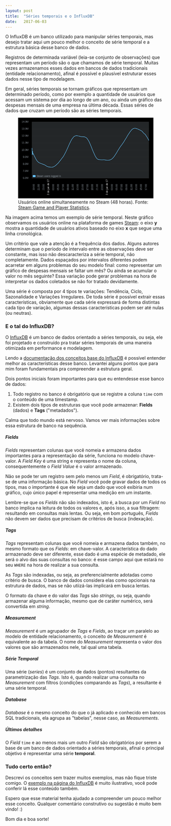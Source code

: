 ```yaml
---
layout: post
title:  "Séries temporais e o InfluxDB"
date:   2017-06-03
---
```


<p class="intro"><span class="dropcap">O</span> InfluxDB é um banco utilizado para manipular séries temporais, mas desejo tratar aqui um pouco melhor o conceito de série temporal e a estrutura básica desse banco de dados.</p>

Registros de determinada variável (leia-se conjunto de observações) que representam um período são o que chamamos de série temporal. Muitas vezes armazenamos esses dados em bancos de dados tradicionais (entidade relacionamento), afinal é possível e plausível estruturar esses dados nesse tipo de modelagem.

Em geral, séries temporais se tornam gráficos que representam um determinado período, como por exemplo a quantidade de usuários que acessam um sistema por dia ao longo de um ano, ou ainda um gráfico das despesas mensais de uma empresa na última década. Essas séries de dados que cruzam um período são as séries temporais.

<figure>
    <img src="/assets/img/2017_06_03_steam_users.png" alt="">
    <figcaption>Usuários online simultaneamente no Steam (48 horas). Fonte: <a href="http://store.steampowered.com/stats/?l=portuguese" target="_blank"> Steam Game and Player Statistics</a>.</figcaption>
</figure>

Na imagem acima temos um exemplo de série temporal. Neste gráfico observamos os usuários online na plataforma de games [Steam](http://store.steampowered.com/): o eixo **y** mostra a quantidade de usuários ativos baseado no eixo **x** que segue uma linha cronológica.

Um critério que vale a atenção é a frequência dos dados. Alguns autores determinam que o período de intervalo entre as observações deve ser constante, mas isso não descaracteriza a série temporal, não completamente. Dados espaçados por intervalos diferentes podem acarretar em alguns problemas do seu modelo final: como representar um gráfico de despesas mensais se faltar um mês? Ou ainda se acumular o valor no mês seguinte? Essa variação pode gerar problemas na hora de interpretar os dados coletados se não for tratado devidamente.

Uma série é composta por 4 tipos te variações: Tendência, Ciclo, Sazonalidade e Variações Irregulares. De toda série é possível extrair essas características, obviamente que cada série expressará de forma distintas cada tipo de variação, algumas dessas características podem ser até nulas (ou neutras).

### E o tal do InfluxDB?

O [InfluxDB](https://github.com/influxdata/influxdb) é um banco de dados orientado a séries temporais, ou seja, ele foi projetado e construído pra tratar séries temporais de uma maneira otimizada em performance e modelagem.

Lendo a [documentação dos conceitos base do InfluxDB](https://docs.influxdata.com/influxdb/v1.2/concepts/key_concepts/) é possível entender melhor as características desse banco. Levantei alguns pontos que para mim foram fundamentais pra compreender a estrutura geral.

Dois pontos iniciais foram importantes para que eu entendesse esse banco de dados:
1. Todo registro no banco é obrigatório que se registre a coluna `time` com o conteúdo de uma timestamp.
2. Existem dois tipos de estruturas que você pode armazenar: **Fields** (dados) e **Tags** ("metadados").

Calma que todo mundo está nervoso. Vamos ver mais informações sobre essa estrutura de banco na sequência.

##### Fields
*Fields* representam colunas que você nomeia e armazena dados importantes para a representação da série, funciona no modelo chave-valor. A *Field Key* é uma string e representa o nome da coluna, consequentemente o *Field Value* é o valor armazenado.

Não se pode ter um registro sem pelo menos um *Field*, é obrigatório, trata-se de uma informação básica. No *Field* você pode gravar dados de todos os tipos, mas o importante é que ele seja um dado que você exibiria num gráfico, cujo único papel é representar uma medição em um instante.

Lembre-se que os *Fields* não são indexados, isto é, a busca por um *Field* no banco implica na leitura de todos os valores e, após isso, a sua filtragem: resultando em consultas mais lentas. Ou seja, em bom português, *Fields* não devem ser dados que precisam de critérios de busca (indexação).

##### Tags
*Tags* representam colunas que você nomeia e armazena dados também, no mesmo formato que os *Fields*: em chave-valor. A característica do dado armazenado deve ser diferente, esse dado é uma espécie de metadado, ele será o alvo das suas consultas no banco: é esse campo aqui que estará no seu `WHERE` na hora de realizar a sua consulta.

As *Tags* são indexadas, ou seja, as preferencialmente adotadas como critério de busca. O banco de dados considera elas como opcionais na estrutura de dados, mas se não utiizá-las implicará em busca lentas.

O formato da chave e do valor das *Tags* são *strings*, ou seja, quando armazenar alguma informação, mesmo que de caráter numérico, será convertida em *string*.

##### Measurement
*Measurement* é um agrupador de *Tags* e *Fields*, ao traçar um paralelo ao modelo de entidade relacionamento, o conceito de *Measurement* é equivalente ao da tabela. O nome do *Measurement* representa o valor dos valores que são armazenados nele, tal qual uma tabela.

##### Série Temporal
Uma série (*series*) é um conjunto de dados (pontos) resultantes da parametrização das *Tags*. Isto é, quando realizar uma consulta no *Measurement* com filtros (condições comparando as *Tags*), a resultante é uma série temporal.

##### Database
*Database* é o mesmo conceito do que o já aplicado e conhecido em bancos SQL tradicionais, ela agrupa as "tabelas", nesse caso, as *Measurements*.

##### Últimos detalhes
O *Field* `time` e ao menos mais um outro *Field* são obrigatórios por serem a base de um banco de dados orientado a séries temporais, afinal o principal objetivo é representar uma série **temporal**.

### Tudo certo então?
Descrevi os conceitos sem trazer muitos exemplos, mas não fique triste comigo. O [exemplo na página do InfluxDB](https://docs.influxdata.com/influxdb/v1.2/concepts/key_concepts/#sample-data) é muito ilustrativo, você pode conferir lá esse conteúdo também.

Espero que esse material tenha ajudado a compreender um pouco melhor esse conceito. Qualquer comentário construtivo ou sugestão é muito bem vindo! :)

Bom dia e boa sorte!


